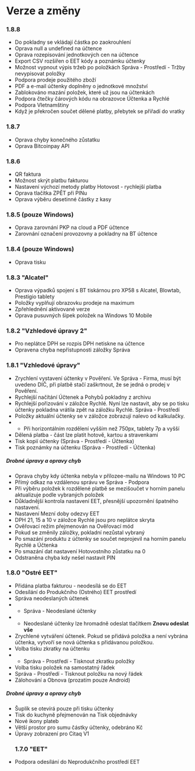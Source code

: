 # Verze a změny

### 1.8.8

* Do pokladny se vkládají částka po zaokrouhlení
* Oprava null a undefined na účtence
* Oprava rozepisování jednotkových cen na účtence
* Export CSV rozšířen o EET kódy a poznámku účtenky
* Možnost vypnout výpis tržeb po položkách Správa - Prostředí - Tržby nevypisovat položky
* Podpora prodeje použitého zboží
* PDF a e-mail účtenky doplněny o jednotkové množství
* Zablokováno mazání položek, které už jsou na účtenkách
* Podpora čtečky čárových kódu na obrazovce Účtenka a Rychlé
* Podpora VIetnamštiny
* Když je překročen součet dělené platby, přebytek se přiřadí do vratky

### 1.8.7

* Oprava chyby konečného zůstatku
* Oprava Bitcoinpay API

### 1.8.6

* QR faktura
* Možnost skrýt platbu fakturou
* Nastavení výchozí metody platby Hotovost - rychlejší platba
* Oprava tlačítka ZPĚT při PINu
* Oprava výběru desetinné částky z kasy

### 1.8.5 \(pouze Windows\)

* Oprava zarovnání PKP na cloud a PDF účtence
* Zarovnání označení provozovny a pokladny na BT účtence

### 1.8.4 \(pouze Windows\)

* Oprava tisku

### 1.8.3 "Alcatel"

* Oprava výpadků spojení s BT tiskárnou pro XP58 s Alcatel, Blowtab, Prestigio tablety
* Položky vyplňují obrazovku prodeje na maximum
* Zpřehlednění aktivované verze
* Oprava pusuvných šipek položek na Windows 10 Mobile

### 1.8.2 "Vzhledové úpravy 2"

* Pro neplátce DPH se rozpis DPH netiskne na účtence
* Opravena chyba nepřístupnosti záložky Správa

### 1.8.1 "Vzhledové úpravy"

* Zrychlení vystavení účtenky v Pověření. Ve Správa - Firma, musí být uvedeno DIČ, při platbě stačí zaškrtnout, že se jedná o prodej v Pověření. 
* Rychlejší načítání Účtenek a Pohybů pokladny z archivu
* Rychlejší pořizování v záložce Rychlé. Nyní lze nastavit, aby se po tisku účtenky pokladna vrátila zpět na záložku Rychlé. Správa - Prostředí
* Položky aktuální účtenky se v záložce zobrazují nalevo od kalkulačky. 
* * Při horizontálním rozdělení vyšším než 750px, tablety 7p a vyšší
* Dělená platba - část lze platit hotově, kartou a stravenkami
* Tisk kopií účtenky \(Správa - Prostředí - Účtenka\)
* Tisk poznámky na účtenku \(Správa - Prostředí - Účtenka\)

##### Drobné úpravy a opravy chyb

* Oprava chyby kdy účtenka nebyla v přílozee-mailu na Windows 10 PC
* Přímý odkaz na vzdálenou správu ve Správa - Podpora
* Při výběru položek k rozdělené platbě se mezišoučet v horním panelu aktualizuje podle vybraných položek
* Důkladnější kontrola nastavení EET, přesnější upozornění špatného nastavení.
* Nastavení Mezní doby odezvy EET
* DPH 21, 15 a 10 v záložce Rychlé jsou pro neplátce skryta
* Ověřovací režim přejmenován na Ověřovací mód
* Pokud se změnily záložky, pokladní nezůstal vybraný
* Po smazání produktu z účtenky se součet neprojevil na horním panelu Rychlé a Účtenka
* Po smazání dat nastavení Hotovostního zůstatku na 0
* Odstraněna chyba kdy nešel nastavit PIN

### 1.8.0 "Ostré EET"

* Přidána platba fakturou - neodesílá se do EET
* Odesílání do Produkčního \(Ostrého\) EET prostředí
* Správa neodeslaných účtenek
* * Správa - Neodeslané účtenky
* * Neodeslané účtenky lze hromadně odeslat tlačítkem **Znovu odeslat vše**
* Zrychlené vytváření účtenek. Pokud se přidává položka a není vybrána účtenka, vytvoří se nová účtenka s přidávanou položkou.
* Volba tisku zkratky na účtenku
* * Správa - Prostředí - Tisknout zkratku položky
* Volba tisku položek na samostatný řádek
* Správa - Prostředí - Tisknout položku na nový řádek
* Zálohování a Obnova \(prozatím pouze Android\)

##### Drobné úpravy a opravy chyb

* Šuplík se otevírá pouze při tisku účtenky
* Tisk do kuchyně přejmenován na Tisk objednávky
* Nové ikony plateb
* Větší prostor pro sumu částky účtenky, odebráno Kč
* Úpravy zobrazení pro Citaq V1
  ### 1.7.0 "EET"
* Podpora odesílání do Neprodukčního prostředí EET



